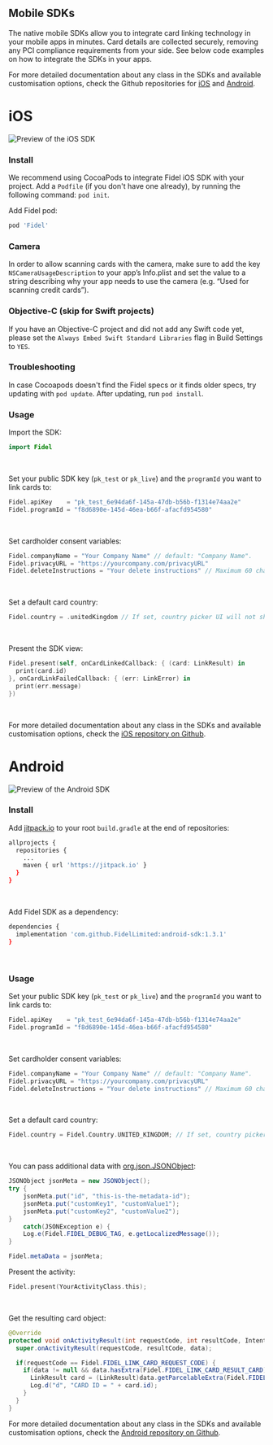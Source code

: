 ## Mobile SDKs

The native mobile SDKs allow you to integrate card linking technology in your mobile apps in minutes. Card details are collected securely, removing any PCI compliance requirements from your side. See below code examples on how to integrate the SDKs in your apps. 

For more detailed documentation about any class in the SDKs and available customisation options, check the Github repositories for [iOS](https://github.com/FidelLimited/fidel-ios) and [Android](https://github.com/FidelLimited/fidel-android).

# iOS

<img
  src="https://docs.fidel.uk/assets/images/iossdk.png"
  srcset="https://docs.fidel.uk/assets/images/iossdk.png, https://docs.fidel.uk/assets/images/iossdk@2x.png 2x"
  alt="Preview of the iOS SDK"
/>

### Install

We recommend using CocoaPods to integrate Fidel iOS SDK with your project.
Add a `Podfile` (if you don't have one already), by running the following command: `pod init`.

Add Fidel pod:
```sh
pod 'Fidel'
```

### Camera 
In order to allow scanning cards with the camera, make sure to add the key `NSCameraUsageDescription` to your app’s Info.plist and set the value to a string describing why your app needs to use the camera (e.g. “Used for scanning credit cards”). 
<br/>

### Objective-C (skip for Swift projects)
If you have an Objective-C project and did not add any Swift code yet, please set the `Always Embed Swift Standard Libraries` flag in Build Settings to `YES`.
<br/>

### Troubleshooting
In case Cocoapods doesn't find the Fidel specs or it finds older specs, try updating with `pod update`. After updating, run `pod install`.
<br/>

### Usage
Import the SDK:
```swift
import Fidel
```
<br/>

Set your public SDK key (`pk_test` or `pk_live`) and the `programId` you want to link cards to:
```swift
Fidel.apiKey 	= "pk_test_6e94da6f-145a-47db-b56b-f1314e74aa2e"
Fidel.programId = "f8d6890e-145d-46ea-b66f-afacfd954580"
```
<br/>

Set cardholder consent variables:
```swift
Fidel.companyName = "Your Company Name" // default: "Company Name".
Fidel.privacyURL = "https://yourcompany.com/privacyURL"
Fidel.deleteInstructions = "Your delete instructions" // Maximum 60 characters, default: "going to your account settings."
```
<br/>

Set a default card country:
```swift
Fidel.country = .unitedKingdom // If set, country picker UI will not show
```
<br/>

Present the SDK view:
```swift
Fidel.present(self, onCardLinkedCallback: { (card: LinkResult) in
  print(card.id)
}, onCardLinkFailedCallback: { (err: LinkError) in
  print(err.message)
})
```
<br/>

For more detailed documentation about any class in the SDKs and available customisation options, check the [iOS repository on Github](https://github.com/FidelLimited/fidel-ios).
<br/>


# Android

<img
  src="https://docs.fidel.uk/assets/images/androidsdk.png"
  srcset="https://docs.fidel.uk/assets/images/androidsdk.png, https://docs.fidel.uk/assets/images/androidsdk@2x.png 2x"
  alt="Preview of the Android SDK"
/>

### Install

Add [jitpack.io](https://www.jitpack.io) to your root `build.gradle` at the end of repositories:
```sh
allprojects {
  repositories {
    ...
    maven { url 'https://jitpack.io' }
  }
}
```
<br/>

Add Fidel SDK as a dependency:
```sh
dependencies {
  implementation 'com.github.FidelLimited:android-sdk:1.3.1'
}
```
<br/>

### Usage

Set your public SDK key (`pk_test` or `pk_live`) and the `programId` you want to link cards to:
```swift
Fidel.apiKey    = "pk_test_6e94da6f-145a-47db-b56b-f1314e74aa2e"
Fidel.programId = "f8d6890e-145d-46ea-b66f-afacfd954580"
```
<br/>

Set cardholder consent variables:
```swift
Fidel.companyName = "Your Company Name" // default: "Company Name".
Fidel.privacyURL = "https://yourcompany.com/privacyURL"
Fidel.deleteInstructions = "Your delete instructions" // Maximum 60 characters, default: "going to your account settings."
```
<br/>

Set a default card country:
```swift
Fidel.country = Fidel.Country.UNITED_KINGDOM; // If set, country picker UI will not show
```
<br/>

You can pass additional data with [org.json.JSONObject](https://stleary.github.io/JSON-java/org/json/JSONObject.html):

```java
JSONObject jsonMeta = new JSONObject();
try {
    jsonMeta.put("id", "this-is-the-metadata-id");
    jsonMeta.put("customKey1", "customValue1");
    jsonMeta.put("customKey2", "customValue2");
}
    catch(JSONException e) {
    Log.e(Fidel.FIDEL_DEBUG_TAG, e.getLocalizedMessage());
}

Fidel.metaData = jsonMeta;
```

Present the activity:
```swift
Fidel.present(YourActivityClass.this);
```
<br/>

Get the resulting card object:
```java
@Override
protected void onActivityResult(int requestCode, int resultCode, Intent data) {
  super.onActivityResult(requestCode, resultCode, data);

  if(requestCode == Fidel.FIDEL_LINK_CARD_REQUEST_CODE) {
    if(data != null && data.hasExtra(Fidel.FIDEL_LINK_CARD_RESULT_CARD)) {
      LinkResult card = (LinkResult)data.getParcelableExtra(Fidel.FIDEL_LINK_CARD_RESULT_CARD);
      Log.d("d", "CARD ID = " + card.id);
    }
  }
}
```

For more detailed documentation about any class in the SDKs and available customisation options, check the [Android repository on Github](https://github.com/FidelLimited/fidel-android).
<br/>
